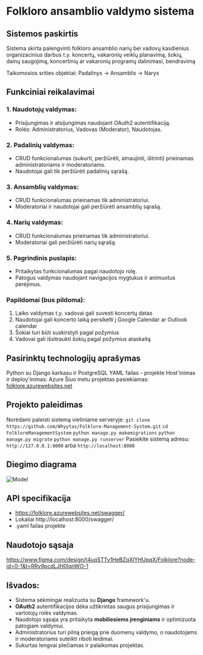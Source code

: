 
# Folkloro ansamblio valdymo sistema
## Sistemos paskirtis
Sistema skirta palengvinti folkloro ansamblio narių bei vadovų kasdienius organizacinius darbus t.y. koncertų, vakaronių veiklų planavimą, šokių, dainų saugojimą, koncertinių ar vakaronių programų dalinimasi, bendravimą

Taikomosios srities objektai: Padalinys -> Ansamblis -> Narys

## Funkciniai reikalavimai
### 1. Naudotojų valdymas:
- Prisijungimas ir atsijungimas naudojant OAuth2 autentifikaciją.
- Rolės: Administratorius, Vadovas (Moderator), Naudotojas.
### 2. Padalinių valdymas:
- CRUD funkcionalumas (sukurti, peržiūrėti, atnaujinti, ištrinti) prieinamas administratoriams ir moderatoriams.
- Naudotojai gali tik peržiūrėti padalinių sąrašą.
### 3. Ansamblių valdymas:
- CRUD funkcionalumas prieinamas tik administratoriui.
- Moderatoriai ir naudotojai gali peržiūrėti ansamblių sąrašą.
### 4. Narių valdymas:
- CRUD funkcionalumas prieinamas tik administratoriui.
- Moderatoriai gali peržiūrėti narių sąrašą.
### 5. Pagrindinis puslapis:
- Pritaikytas funkcionalumas pagal naudotojo rolę.
- Patogus valdymas naudojant navigacijos mygtukus ir animuotus perėjimus.


### Papildomai (bus pildoma):
1. Laiko valdymas t.y. vadovai gali suvesti koncertų datas
2. Naudotojai gali koncerto laiką persikelti į Google Calendar ar Outlook calendar
3. Šokiai turi būti suskirstyti pagal požymius
4. Vadovai gali išsitraukti šokių pagal požymius ataskaitą
   

## Pasirinktų technologijų aprašymas
Python su Django karkasu ir PostgreSQL
YAML failas - projekte
Host'inimas ir deploy'inimas: Azure
Šiuo metu projektas pasiekiamas: [folklore.azurewebsites.net](https://folklore.azurewebsites.net)

## Projekto paleidimas
Norėdami paleisti sistemą vietiniame serveryje:
`git clone https://github.com/Whyytas/Folklore-Management-System.git`
`cd FolkloreManagementSystem`
`python manage.py makemigrations`
`python manage.py migrate`
`python manage.py runserver`
Pasiekite sistemą adresu: `http://127.0.0.1:8000` arba `http://localhost:8000`

## Diegimo diagrama
![Model](https://github.com/user-attachments/assets/aec81acb-0418-49ed-9fcf-cfde3581e21c)

## API specifikacija
- https://folklore.azurewebsites.net/swagger/
- Lokaliai http://localhost:8000/swagger/
- .yaml failas projekte

## Naudotojo sąsaja
https://www.figma.com/design/t4uqSTTv1HeBZqXIYHUpqX/Folklore?node-id=0-1&t=RRy9pcdLJH0IqnWO-1

## Išvados:
-   Sistema sėkmingai realizuota su **Django** framework'u.
-   **OAuth2** autentifikacijos dėka užtikrintas saugus prisijungimas ir vartotojų rolės valdymas.
-   Naudotojo sąsaja yra pritaikyta **mobiliesiems įrenginiams** ir optimizuota patogiam valdymui.
-   Administratorius turi pilną prieigą prie duomenų valdymo, o naudotojams ir moderatoriams suteikti riboti leidimai.
-   Sukurtas lengvai plečiamas ir palaikomas projektas.
